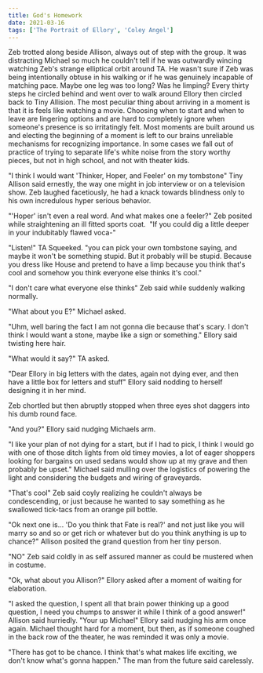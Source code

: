 ```yaml
---
title: God's Homework
date: 2021-03-16
tags: ['The Portrait of Ellory', 'Coley Angel']
---
```


Zeb trotted along beside Allison, always out of step with the group. It was distracting Michael so much he couldn't tell if he was outwardly wincing watching Zeb's strange elliptical orbit around TA. He wasn't sure if Zeb was being intentionally obtuse in his walking or if he was genuinely incapable of matching pace. Maybe one leg was too long? Was he limping? Every thirty steps he circled behind and went over to walk around Ellory then circled back to Tiny Allision. The most peculiar thing about arriving in a moment is that it is feels like watching a movie. Choosing when to start and when to leave are lingering options and are hard to completely ignore when someone's presence is so irritatingly felt. Most moments are built around us and electing the beginning of a moment is left to our brains unreliable mechanisms for recognizing importance. In some cases we fall out of practice of trying to separate life's white noise from the story worthy pieces, but not in high school, and not with theater kids.

"I think I would want 'Thinker, Hoper, and Feeler' on my tombstone" Tiny Allison said ernestly, the way one might in job interview or on a television show. Zeb laughed facetiously, he had a knack towards blindness only to his own incredulous hyper serious behavior.

"'Hoper' isn't even a real word. And what makes one a feeler?" Zeb posited while straightening an ill fitted sports coat.  "If you could dig a little deeper in your indubitably flawed voca-"

"Listen!" TA Squeeked. "you can pick your own tombstone saying, and maybe it won't be something stupid. But it probably will be stupid. Because you dress like House and pretend to have a limp because you think that's cool and somehow you think everyone else thinks it's cool."

"I don't care what everyone else thinks" Zeb said while suddenly walking normally.

"What about you E?" Michael asked.

"Uhm, well baring the fact I am not gonna die because that's scary. I don't think I would want a stone, maybe like a sign or something." Ellory said twisting here hair.

"What would it say?" TA asked.

"Dear Ellory in big letters with the dates, again not dying ever, and then have a little box for letters and stuff" Ellory said nodding to herself designing it in her mind.

Zeb chortled but then abruptly stopped when three eyes shot daggers into his dumb round face.

"And you?" Ellory said nudging Michaels arm.

"I like your plan of not dying for a start, but if I had to pick, I think I would go with one of those ditch lights from old timey movies, a lot of eager shoppers looking for bargains on used sedans would show up at my grave and then probably be upset." Michael said mulling over the logistics of powering the light and considering the budgets and wiring of graveyards.

"That's cool" Zeb said coyly realizing he couldn't always be condescending, or just because he wanted to say something as he swallowed tick-tacs from an orange pill bottle.

"Ok next one is... 'Do you think that Fate is real?' and not just like you will marry so and so or get rich or whatever but do you think anything is up to chance?" Allison posited the grand question from her tiny person.

"NO" Zeb said coldly in as self assured manner as could be mustered when in costume.

"Ok, what about you Allison?" Ellory asked after a moment of waiting for elaboration.

"I asked the question, I spent all that brain power thinking up a good question, I need you chumps to answer it while I think of a good answer!" Allison said hurriedly. "Your up Michael" Ellory said nudging his arm once again. Michael thought hard for a moment, but then, as if someone coughed in the back row of the theater, he was reminded it was only a movie.

"There has got to be chance. I think that's what makes life exciting, we don't know what's gonna happen." The man from the future said carelessly.
